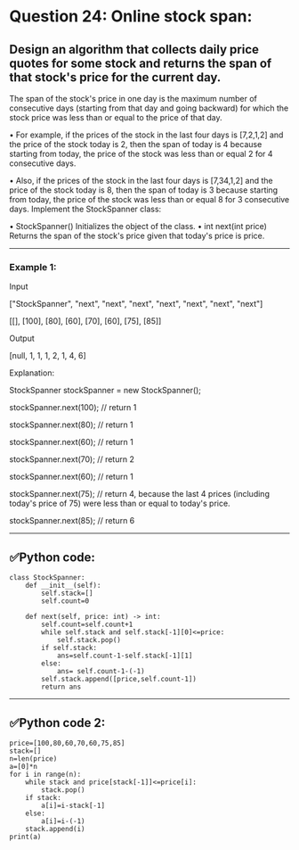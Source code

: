 # Question 24: Online stock span:

## Design an algorithm that collects daily price quotes for some stock and returns the span of that stock's price for the current day.

The span of the stock's price in one day is the maximum number of consecutive days (starting from that day and going backward) for which the stock price was less than or equal to the price of that day.

•	For example, if the prices of the stock in the last four days is [7,2,1,2] and the price of the stock today is 2, then the span of today is 4 because starting from today, the price of the stock was less than or equal 2 for 4 consecutive days.

•	Also, if the prices of the stock in the last four days is [7,34,1,2] and the price of the stock today is 8, then the span of today is 3 because starting from today, the price of the stock was less than or equal 8 for 3 consecutive days.
Implement the StockSpanner class:

•	StockSpanner() Initializes the object of the class.
•	int next(int price) Returns the span of the stock's price given that today's price is price.

--- 
### Example 1:

Input

["StockSpanner", "next", "next", "next", "next", "next", "next", "next"]

[[], [100], [80], [60], [70], [60], [75], [85]]

Output

[null, 1, 1, 1, 2, 1, 4, 6]

Explanation:

StockSpanner stockSpanner = new StockSpanner();

stockSpanner.next(100); // return 1

stockSpanner.next(80);  // return 1

stockSpanner.next(60);  // return 1

stockSpanner.next(70);  // return 2

stockSpanner.next(60);  // return 1

stockSpanner.next(75);  // return 4, because the last 4 prices (including today's price of 75) were less than or equal to today's price.

stockSpanner.next(85);  // return 6

---
## ✅Python code:

```
class StockSpanner:
    def __init__(self):
        self.stack=[]
        self.count=0

    def next(self, price: int) -> int:
        self.count=self.count+1
        while self.stack and self.stack[-1][0]<=price:
            self.stack.pop()
        if self.stack:
            ans=self.count-1-self.stack[-1][1]
        else:
            ans= self.count-1-(-1)
        self.stack.append([price,self.count-1])
        return ans
```

---
## ✅Python code 2:

```
price=[100,80,60,70,60,75,85]
stack=[]
n=len(price)
a=[0]*n
for i in range(n):
    while stack and price[stack[-1]]<=price[i]:
        stack.pop()
    if stack:
        a[i]=i-stack[-1]
    else:
        a[i]=i-(-1)
    stack.append(i)
print(a)
